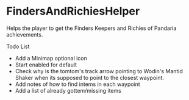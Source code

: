 FindersAndRichiesHelper
=======================

Helps the player to get the Finders Keepers and Richies of Pandaria achievements.

Todo List

- Add a Minimap optional icon
- Start enabled for default
- Check why is the tomtom's track arrow pointing to Wodin's Mantid Shaker when its supposed to point to the closest waypoint.
- Add notes of how to find intems in each waypoint
- Add a list of already gottem/missing items